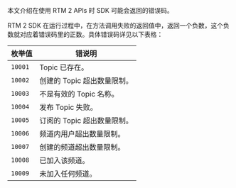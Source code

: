 本文介绍在使用 RTM 2 APIs 时 SDK 可能会返回的错误码。

RTM 2 SDK 在运行过程中，在方法调用失败的返回值中，返回一个负数，这个负数就对应着错误码里的正数。具体错误码详见以下表格：


| 枚举值   | 错说明      | 
| ------------ | --------- |
| `10001`     | Topic 已存在。  | 
| `10002`     | 创建的 Topic 超出数量限制。  | 
| `10003`     | 不是有效的 Topic 名称。  | 
| `10004`    | 发布 Topic 失败。  | 
| `10005`    | 订阅的 Topic 超出数量限制。  | 
| `10006`    | 频道内用户超出数量限制。  | 
| `10007`    | 创建的频道超出数量限制。  | 
| `10008`    | 已加入该频道。  | 
| `10009`    | 未加入任何频道。  | 